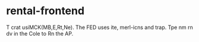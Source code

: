 # rental-frontend
T
crat usiMCK(MB,E,Rt,Ne).
The FED uses ite, merl-icns and trap.
Tpe nm rn dv in the Cole to Rn the AP.
